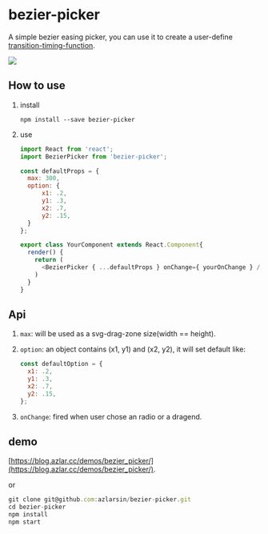 # bezier-picker
A simple bezier easing picker, you can use it to create a user-define [transition-timing-function](https://developer.mozilla.org/en-US/docs/Web/CSS/transition-timing-function).

![](https://blog.azlar.cc/images/bezier-picker.png)

## How to use
1. install 
    ```shell
    npm install --save bezier-picker
    ```
    
2. use

    ```javascript
    import React from 'react';
    import BezierPicker from 'bezier-picker';
    
    const defaultProps = {
      max: 300,
      option: {
          x1: .2,
          y1: .3,
          x2: .7,
          y2: .15,
      }
    };
    
    export class YourComponent extends React.Component{
      render() {
        return (
          <BezierPicker { ...defaultProps } onChange={ yourOnChange } />
        )
      }
    }  
    ```

## Api
1. `max`: will be used as a svg-drag-zone size(width == height).

2. `option`: an object contains (x1, y1) and (x2, y2), it will set default like: 
    ```javascript
    const defaultOption = {
      x1: .2,
      y1: .3,
      x2: .7,
      y2: .15,
    };
    ```
3. `onChange`: fired when user chose an radio or a dragend.

## demo
[https://blog.azlar.cc/demos/bezier_picker/](https://blog.azlar.cc/demos/bezier_picker/).

or

```javascript
git clone git@github.com:azlarsin/bezier-picker.git
cd bezier-picker
npm install
npm start
```
